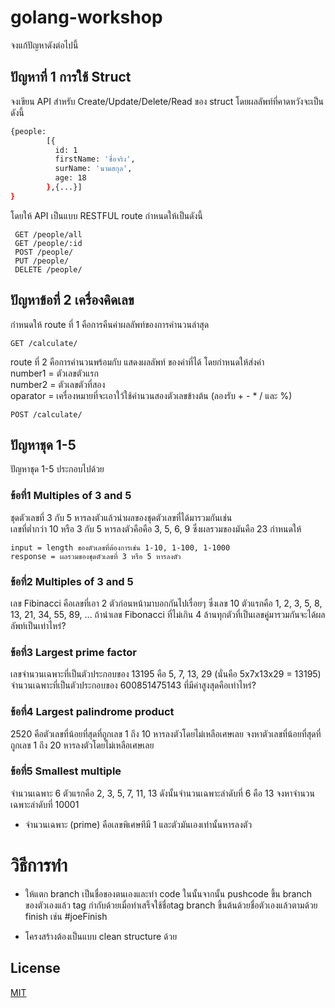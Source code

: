 # golang-workshop
จงแก้ปัญหาดังต่อไปนี้

## ปัญหาที่ 1 การใช้ Struct

จงเขียน API สำหรับ Create/Update/Delete/Read ของ struct
โดยผลลัพท์ที่คาดหวังจะเป็นดังนี้

```bash
{people:
        [{
          id: 1
          firstName: 'ชื่อจริง',
          surName: 'นามสกุล',
          age: 18
        },{...}]
}
```

โดยให้ API เป็นแบบ RESTFUL route กำหนดให้เป็นดังนี้

```
 GET /people/all
 GET /people/:id
 POST /people/
 PUT /people/
 DELETE /people/
```

## ปัญหาข้อที่ 2 เครื่องคิดเลข
กำหนดให้ route ที่ 1 คือการคืนค่าผลลัพท์ของการคำนวนล่าสุด
```
GET /calculate/
```

route ที่ 2 คือการคำนวนพร้อมกับ แสดงผลลัพท์ ของค่าที่ได้ โดยกำหนดให้ส่งค่า\
number1 = ตัวเลขตัวแรก\
number2 = ตัวเลขตัวที่สอง\
oparator = เครื่องหมายที่จะเอาใว้ใช้คำนวนสองตัวเลขข้างต้น (ลองรับ + - * / และ %)

```
POST /calculate/
```

## ปัญหาชุด 1-5
ปัญหาชุด 1-5 ประกอบไปด้วย

### ข้อที่1 Multiples of 3 and 5
ชุดตัวเลขที่ 3 กับ 5 หารลงตัวแล้วนำผลของชุดตัวเลขที่ได้มารวมกันเช่น\
เลขที่ต่ำกว่า 10 หรือ 3 กับ 5 หารลงตัวคือคือ 3, 5, 6, 9 ซึ่งผลรวมของมันคือ 23
กำหนดให้
```
input = length ของตัวเลขที่ต้องการเช่น 1-10, 1-100, 1-1000
response = ผลรวมของชุดตัวเลขที่ 3 หรือ 5 หารลงตัว
```

### ข้อที่2 Multiples of 3 and 5
เลข Fibinacci คือเลขที่เอา 2 ตัวก่อนหน้ามาบอกกันไปเรื่อยๆ ซึ่งเลข 10 ตัวแรกคือ
1, 2, 3, 5, 8, 13, 21, 34, 55, 89, ...
ถ้านำเลข Fibonacci ที่ไม่เกิน 4 ล้านทุกตัวที่เป็นเลขคู่มารวมกันจะได้ผลลัพท์เป็นเท่าไหร่?

### ข้อที่3 Largest prime factor
เลขจำนวนเฉพาะที่เป็นตัวประกอบของ 13195 คือ 5, 7, 13, 29 (นั่นคือ 5x7x13x29 = 13195)
จำนวนเฉพาะที่เป็นตัวประกอบของ 600851475143 ที่มีค่าสูงสุดคือเท่าไหร่?

### ข้อที่4 Largest palindrome product
2520 คือตัวเลขที่น้อยที่สุดที่ถูกเลข 1 ถึง 10 หารลงตัวโดยไม่เหลือเศษเลย
จงหาตัวเลขที่น้อยที่สุดที่ถูกเลข 1 ถึง 20 หารลงตัวโดยไม่เหลือเศษเลย

### ข้อที่5 Smallest multiple
จำนวนเฉพาะ 6 ตัวแรกคือ 2, 3, 5, 7, 11, 13 ดังนั้นจำนวนเฉพาะลำดับที่ 6 คือ 13
จงหาจำนวนเฉพาะลำดับที่ 10001
* จำนวนเฉพาะ (prime) คือเลขพิเศษทีมี 1 และตัวมันเองเท่านั้นหารลงตัว

# วิธีการทำ

* ให้แตก branch เป็นชื่อของตนเองและทำ code ในนั้นจากนั้น pushcode ขึ้น branch ของตัวเองแล้ว tag กำกับด้วยเมื่อทำเสร็จใช้ชื่อtag branch ขึ้นต้นด้วยชื่อตัวเองแล้วตามด้วย finish เช่น #joeFinish

* โครงสร้างต้องเป็นแบบ clean structure ด้วย

## License
[MIT](https://choosealicense.com/licenses/mit/)